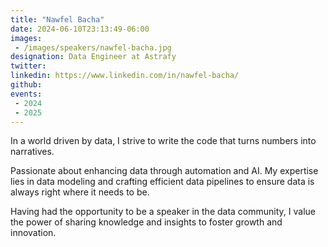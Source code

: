 ```yaml
---
title: "Nawfel Bacha"
date: 2024-06-10T23:13:49-06:00
images: 
 - /images/speakers/nawfel-bacha.jpg
designation: Data Engineer at Astrafy
twitter: 
linkedin: https://www.linkedin.com/in/nawfel-bacha/
github: 
events:
 - 2024
 - 2025
---
```


In a world driven by data, I strive to write the code that turns numbers into narratives.

Passionate about enhancing data through automation and AI. My expertise lies in data modeling and crafting efficient data pipelines to ensure data is always right where it needs to be. 

Having had the opportunity to be a speaker in the data community, I value the power of sharing knowledge and insights to foster growth and innovation.



